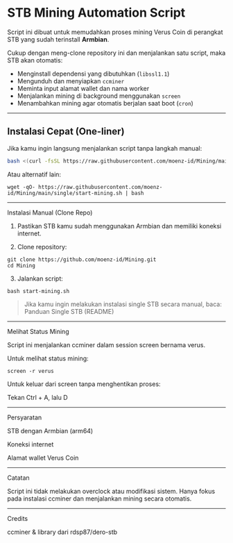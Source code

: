 # STB Mining Automation Script

Script ini dibuat untuk memudahkan proses mining Verus Coin di perangkat STB yang sudah terinstall **Armbian**.

Cukup dengan meng-clone repository ini dan menjalankan satu script, maka STB akan otomatis:

- Menginstall dependensi yang dibutuhkan (`libssl1.1`)
- Mengunduh dan menyiapkan `ccminer`
- Meminta input alamat wallet dan nama worker
- Menjalankan mining di background menggunakan `screen`
- Menambahkan mining agar otomatis berjalan saat boot (`cron`)

---

## Instalasi Cepat (One-liner)

Jika kamu ingin langsung menjalankan script tanpa langkah manual:

```bash
bash <(curl -fsSL https://raw.githubusercontent.com/moenz-id/Mining/main/single/start-mining.sh)
```
Atau alternatif lain:
```
wget -qO- https://raw.githubusercontent.com/moenz-id/Mining/main/single/start-mining.sh | bash
```

---

Instalasi Manual (Clone Repo)

1. Pastikan STB kamu sudah menggunakan Armbian dan memiliki koneksi internet.


2. Clone repository:


```
git clone https://github.com/moenz-id/Mining.git
cd Mining
```
3. Jalankan script:


```
bash start-mining.sh
```
> Jika kamu ingin melakukan instalasi single STB secara manual, baca:
Panduan Single STB (README)




---

Melihat Status Mining

Script ini menjalankan ccminer dalam session screen bernama verus.

Untuk melihat status mining:
```
screen -r verus
```
Untuk keluar dari screen tanpa menghentikan proses:

Tekan Ctrl + A, lalu D



---

Persyaratan

STB dengan Armbian (arm64)

Koneksi internet

Alamat wallet Verus Coin



---

Catatan

Script ini tidak melakukan overclock atau modifikasi sistem. Hanya fokus pada instalasi ccminer dan menjalankan mining secara otomatis.


---

Credits

ccminer & library dari rdsp87/dero-stb
